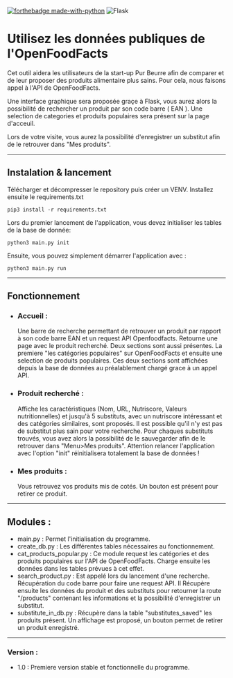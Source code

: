 [![forthebadge made-with-python](http://ForTheBadge.com/images/badges/made-with-python.svg)](https://www.python.org/)
<img alt="Flask" src="https://img.shields.io/badge/flask%20-%23000.svg?&style=for-the-badge&logo=flask&logoColor=white"/>
# Utilisez les données publiques de l'OpenFoodFacts #

Cet outil aidera les utilisateurs de la start-up Pur Beurre afin de comparer et de leur proposer des produits
alimentaire plus sains. Pour cela, nous faisons appel à l'API de OpenFoodFacts.

Une interface graphique sera proposée graçe à Flask, vous aurez alors la possibilité de rechercher un produit par son
code barre ( EAN ). Une selection de categories et produits populaires sera présent sur la page d'acceuil.

Lors de votre visite, vous aurez la possibilité d'enregistrer un substitut afin de le retrouver dans "Mes produits".

-------------------------------------------------------------------------------

## Instalation & lancement ##

Télécharger et décompresser le repository puis créer un VENV. Installez ensuite le requirements.txt

    pip3 install -r requirements.txt

Lors du premier lancement de l'application, vous devez initialiser les tables de la base de donnée:

    python3 main.py init

Ensuite, vous pouvez simplement démarrer l'application avec :

    python3 main.py run

----------------------------------------------------------------------------

## Fonctionnement ##

- ### Accueil :
  Une barre de recherche permettant de retrouver un produit par rapport à son code barre EAN et un request API
  Openfoodfacts. Retourne une page avec le produit recherché. Deux sections sont aussi présentes. La premiere "les
  catégories populaires" sur OpenFoodFacts et ensuite une selection de produits populaires. Ces deux sections sont
  affichées depuis la base de données au préalablement chargé grace à un appel API.


- ### Produit recherché :
  Affiche les caractéristiques (Nom, URL, Nutriscore, Valeurs nutritionnelles) et jusqu'à 5 substituts, avec un
  nutriscore intéressant et des catégories similaires, sont proposés. Il est possible qu'il n'y est pas de substitut
  plus sain pour votre recherche. Pour chaques substituts trouvés, vous avez alors la possibilité de le sauvegarder afin
  de le retrouver dans "Menu>Mes produits". Attention relancer l'application avec l'option "init" réinitialisera
  totalement la base de données !

- ### Mes produits :
  Vous retrouvez vos produits mis de cotés. Un bouton est présent pour retirer ce produit.

---------------------------------------------------------------------------------------

## Modules :

- main.py : Permet l'initialisation du programme.
- create_db.py : Les différentes tables nécessaires au fonctionnement.
- cat_products_popular.py : Ce module request les catégories et des produits populaires sur l'API de OpenFoodFacts.
  Charge ensuite les données dans les tables prévues à cet effet.
- search_product.py : Est appelé lors du lancement d'une recherche. Récupération du code barre pour faire une request
  API. Il Récupère ensuite les données du produit et des substituts pour retourner la route "/products"
  contenant les informations et la possibilité d'enregistrer un substitut.
- substitute_in_db.py : Récupère dans la table "substitutes_saved" les produits présent. Un affichage est proposé, un
  bouton permet de retirer un produit enregistré. 
  
---------------------------------------------------------------------------------------

### Version : 

- 1.0 : Premiere version stable et fonctionnelle du programme.
  

 







